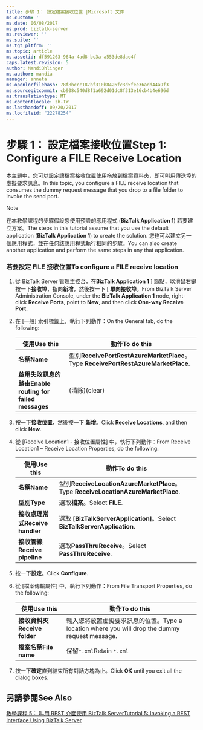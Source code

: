 ```yaml
---
title: 步驟 1： 設定檔案接收位置 |Microsoft 文件
ms.custom: ''
ms.date: 06/08/2017
ms.prod: biztalk-server
ms.reviewer: ''
ms.suite: ''
ms.tgt_pltfrm: ''
ms.topic: article
ms.assetid: df591263-964a-4ad8-bc3a-a553de8dae4f
caps.latest.revision: 5
author: MandiOhlinger
ms.author: mandia
manager: anneta
ms.openlocfilehash: 78f8bccc187bf310b8426fc3d5fee36add44a9f3
ms.sourcegitcommit: cb908c540d8f1a692d01dc8f313e16cb4b4e696d
ms.translationtype: MT
ms.contentlocale: zh-TW
ms.lasthandoff: 09/20/2017
ms.locfileid: "22278254"
---
```

# <a name="step-1-configure-a-file-receive-location"></a><span data-ttu-id="0ea4c-102">步驟 1： 設定檔案接收位置</span><span class="sxs-lookup"><span data-stu-id="0ea4c-102">Step 1: Configure a FILE Receive Location</span></span>
<span data-ttu-id="0ea4c-103">本主題中，您可以設定讓檔案接收位置使用拖放到檔案資料夾，即可叫用傳送埠的虛擬要求訊息。</span><span class="sxs-lookup"><span data-stu-id="0ea4c-103">In this topic, you configure a FILE receive location that consumes the dummy request message that you drop to a file folder to invoke the send port.</span></span>  
  
> [!NOTE]
>  <span data-ttu-id="0ea4c-104">在本教學課程的步驟假設您使用預設的應用程式 (**BizTalk Application 1**) 若要建立方案。</span><span class="sxs-lookup"><span data-stu-id="0ea4c-104">The steps in this tutorial assume that you use the default application (**BizTalk Application 1**) to create the solution.</span></span> <span data-ttu-id="0ea4c-105">您也可以建立另一個應用程式，並在任何該應用程式執行相同的步驟。</span><span class="sxs-lookup"><span data-stu-id="0ea4c-105">You can also create another application and perform the same steps in any that application.</span></span>  
  
### <a name="to-configure-a-file-receive-location"></a><span data-ttu-id="0ea4c-106">若要設定 FILE 接收位置</span><span class="sxs-lookup"><span data-stu-id="0ea4c-106">To configure a FILE receive location</span></span>  
  
1.  <span data-ttu-id="0ea4c-107">從 BizTalk Server 管理主控台，在**BizTalk Application 1** ] 節點，以滑鼠右鍵按一下**接收埠**，指向**新增**，然後按一下 [ **單向接收埠**。</span><span class="sxs-lookup"><span data-stu-id="0ea4c-107">From BizTalk Server Administration Console, under the **BizTalk Application 1** node, right-click **Receive Ports**, point to **New**, and then click **One-way Receive Port**.</span></span>  
  
2.  <span data-ttu-id="0ea4c-108">在 [一般] 索引標籤上，執行下列動作：</span><span class="sxs-lookup"><span data-stu-id="0ea4c-108">On the General tab, do the following:</span></span>  
  
    |<span data-ttu-id="0ea4c-109">使用</span><span class="sxs-lookup"><span data-stu-id="0ea4c-109">Use this</span></span>|<span data-ttu-id="0ea4c-110">動作</span><span class="sxs-lookup"><span data-stu-id="0ea4c-110">To do this</span></span>|  
    |--------------|----------------|  
    |<span data-ttu-id="0ea4c-111">**名稱**</span><span class="sxs-lookup"><span data-stu-id="0ea4c-111">**Name**</span></span>|<span data-ttu-id="0ea4c-112">型別**ReceivePortRestAzureMarketPlace**。</span><span class="sxs-lookup"><span data-stu-id="0ea4c-112">Type **ReceivePortRestAzureMarketPlace**.</span></span>|  
    |<span data-ttu-id="0ea4c-113">**啟用失敗訊息的路由**</span><span class="sxs-lookup"><span data-stu-id="0ea4c-113">**Enable routing for failed messages**</span></span>|<span data-ttu-id="0ea4c-114">(清除)</span><span class="sxs-lookup"><span data-stu-id="0ea4c-114">(clear)</span></span>|  
  
3.  <span data-ttu-id="0ea4c-115">按一下**接收位置**，然後按一下 **新增**。</span><span class="sxs-lookup"><span data-stu-id="0ea4c-115">Click **Receive Locations**, and then click **New**.</span></span>  
  
4.  <span data-ttu-id="0ea4c-116">從 [Receive Location1 - 接收位置屬性] 中，執行下列動作：</span><span class="sxs-lookup"><span data-stu-id="0ea4c-116">From Receive Location1 – Receive Location Properties, do the following:</span></span>  
  
    |<span data-ttu-id="0ea4c-117">使用</span><span class="sxs-lookup"><span data-stu-id="0ea4c-117">Use this</span></span>|<span data-ttu-id="0ea4c-118">動作</span><span class="sxs-lookup"><span data-stu-id="0ea4c-118">To do this</span></span>|  
    |--------------|----------------|  
    |<span data-ttu-id="0ea4c-119">**名稱**</span><span class="sxs-lookup"><span data-stu-id="0ea4c-119">**Name**</span></span>|<span data-ttu-id="0ea4c-120">型別**ReceiveLocationAzureMarketPlace**。</span><span class="sxs-lookup"><span data-stu-id="0ea4c-120">Type **ReceiveLocationAzureMarketPlace**.</span></span>|  
    |<span data-ttu-id="0ea4c-121">**型別**</span><span class="sxs-lookup"><span data-stu-id="0ea4c-121">**Type**</span></span>|<span data-ttu-id="0ea4c-122">選取**檔案**。</span><span class="sxs-lookup"><span data-stu-id="0ea4c-122">Select **FILE**.</span></span>|  
    |<span data-ttu-id="0ea4c-123">**接收處理常式**</span><span class="sxs-lookup"><span data-stu-id="0ea4c-123">**Receive handler**</span></span>|<span data-ttu-id="0ea4c-124">選取 **[BizTalkServerApplication]**。</span><span class="sxs-lookup"><span data-stu-id="0ea4c-124">Select **BizTalkServerApplication**.</span></span>|  
    |<span data-ttu-id="0ea4c-125">**接收管線**</span><span class="sxs-lookup"><span data-stu-id="0ea4c-125">**Receive pipeline**</span></span>|<span data-ttu-id="0ea4c-126">選取**PassThruReceive**。</span><span class="sxs-lookup"><span data-stu-id="0ea4c-126">Select **PassThruReceive**.</span></span>|  
  
5.  <span data-ttu-id="0ea4c-127">按一下**設定**。</span><span class="sxs-lookup"><span data-stu-id="0ea4c-127">Click **Configure**.</span></span>  
  
6.  <span data-ttu-id="0ea4c-128">從 [檔案傳輸屬性] 中，執行下列動作：</span><span class="sxs-lookup"><span data-stu-id="0ea4c-128">From File Transport Properties, do the following:</span></span>  
  
    |<span data-ttu-id="0ea4c-129">使用</span><span class="sxs-lookup"><span data-stu-id="0ea4c-129">Use this</span></span>|<span data-ttu-id="0ea4c-130">動作</span><span class="sxs-lookup"><span data-stu-id="0ea4c-130">To do this</span></span>|  
    |--------------|----------------|  
    |<span data-ttu-id="0ea4c-131">**接收資料夾**</span><span class="sxs-lookup"><span data-stu-id="0ea4c-131">**Receive folder**</span></span>|<span data-ttu-id="0ea4c-132">輸入您將放置虛擬要求訊息的位置。</span><span class="sxs-lookup"><span data-stu-id="0ea4c-132">Type a location where you will drop the dummy request message.</span></span>|  
    |<span data-ttu-id="0ea4c-133">**檔案名稱**</span><span class="sxs-lookup"><span data-stu-id="0ea4c-133">**File name**</span></span>|<span data-ttu-id="0ea4c-134">保留`*.xml`</span><span class="sxs-lookup"><span data-stu-id="0ea4c-134">Retain `*.xml`</span></span>|  
  
7.  <span data-ttu-id="0ea4c-135">按一下**確定**直到結束所有對話方塊為止。</span><span class="sxs-lookup"><span data-stu-id="0ea4c-135">Click **OK** until you exit all the dialog boxes.</span></span>  
  
## <a name="see-also"></a><span data-ttu-id="0ea4c-136">另請參閱</span><span class="sxs-lookup"><span data-stu-id="0ea4c-136">See Also</span></span>  
 [<span data-ttu-id="0ea4c-137">教學課程 5： 叫用 REST 介面使用 BizTalk Server</span><span class="sxs-lookup"><span data-stu-id="0ea4c-137">Tutorial 5: Invoking a REST Interface Using BizTalk Server</span></span>](../core/tutorial-5-invoking-a-rest-interface-using-biztalk-server.md)